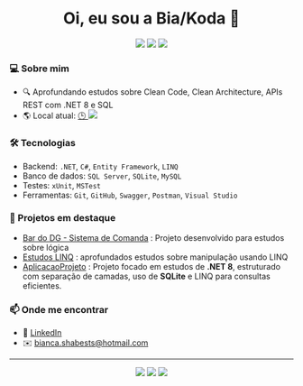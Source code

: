 <h1 align="center">Oi, eu sou a Bia/Koda 👋</h1>

<p align="center">
  <img src="https://img.shields.io/badge/.NET-512BD4?style=for-the-badge&logo=dotnet&logoColor=white"/>
  <img src="https://img.shields.io/badge/C%23-239120?style=for-the-badge&logo=c-sharp&logoColor=white"/>
  <img src="https://img.shields.io/badge/SQL%20Server-CC2927?style=for-the-badge&logo=microsoftsqlserver&logoColor=white"/>
</p>

### 💻 Sobre mim
- 🔍 Aprofundando estudos sobre Clean Code, Clean Architecture, APIs REST com .NET 8 e SQL
- 🌎 Local atual: <a href="https://time.is/Brazil">🕒 <img src="https://img.shields.io/badge/Hora%20local-Dinâmica-lightgrey?style=flat-square" /></a>

### 🛠️ Tecnologias
- Backend: `.NET`, `C#`, `Entity Framework`, `LINQ`
- Banco de dados: `SQL Server`, `SQLite`, `MySQL` 
- Testes: `xUnit`, `MSTest`
- Ferramentas: `Git`, `GitHub`, `Swagger`, `Postman`, `Visual Studio`

### 📌 Projetos em destaque
- [Bar do DG - Sistema de Comanda](https://github.com/deadkoda/BarDoDG) : Projeto desenvolvido para estudos sobre lógica
- [Estudos LINQ](https://github.com/deadkoda/EstudosLinq) : aprofundados estudos sobre manipulação usando LINQ
- [AplicacaoProjeto](https://github.com/deadkoda/AplicacaoProjeto/tree/categoria) : Projeto focado em estudos de **.NET 8**, estruturado com separação de camadas, uso de **SQLite** e LINQ para consultas eficientes.

### 📫 Onde me encontrar
- 💼 [LinkedIn]([https://www.linkedin.com/in/seu-usuario/](https://www.linkedin.com/in/bianca-shabests-8316b4181/))
- ✉️ bianca.shabests@hotmail.com

---

<p align="center">
  <img src="https://komarev.com/ghpvc/?username=deadkoda&style=flat-square&color=blue" />
  <img src="https://github-readme-stats.vercel.app/api?username=deadkoda&show_icons=true&theme=dracula" />
  <img src="https://github-readme-stats.vercel.app/api/top-langs/?username=deadkoda&layout=compact&theme=dracula" />
</p>
